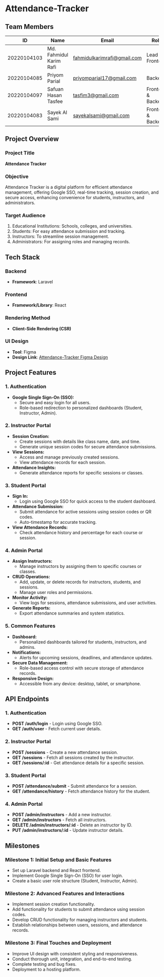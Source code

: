 # Attendance-Tracker

## Team Members

| **ID**       | **Name**                 | **Email**                          | **Role**            |
|--------------|--------------------------|------------------------------------|---------------------|
| 20220104103  | Md. Fahmidul Karim Rafi  | fahmidulkarimrafi@gmail.com        | Lead & Frontend     |
| 20220104085  | Priyom Parial            | priyomparial17@gmail.com           | Backend             |
| 20220104097  | Safuan Hasan Tasfee      | tasfim3@gmail.com                  | Frontend & Backend  |
| 20220104083  | Sayek Al Sami            | sayekalsami@gmail.com              | Frontend & Backend  |


## Project Overview

### Project Title
**Attendance Tracker**

### Objective
Attendance Tracker is a digital platform for efficient attendance management, offering Google SSO, real-time tracking, session creation, and secure access, enhancing convenience for students, instructors, and administrators.

### Target Audience
1. Educational Institutions: Schools, colleges, and universities.
2. Students: For easy attendance submission and tracking.
3. Instructors: To streamline session management.
4. Administrators: For assigning roles and managing records.

## Tech Stack

### Backend
- **Framework**: Laravel

### Frontend
- **Framework/Library**: React 

### Rendering Method
- **Client-Side Rendering (CSR)**

### **UI Design**
- **Tool**: Figma  
- **Design Link**:  [Attendance-Tracker Figma Design](https://www.figma.com/design/05CX2gudiR30qwBdfJXfq7/Attendance-Tracker?m=auto&t=bsUZOJtBuLsjncY4-6)


## Project Features

### **1. Authentication**
- **Google Single Sign-On (SSO):**
  - Secure and easy login for all users.
  - Role-based redirection to personalized dashboards (Student, Instructor, Admin).

### **2. Instructor Portal**
- **Session Creation:**
  - Create sessions with details like class name, date, and time.
  - Generate unique session codes for secure attendance submissions.
- **View Sessions:**
  - Access and manage previously created sessions.
  - View attendance records for each session.
- **Attendance Insights:**
  - Generate attendance reports for specific sessions or classes.

### **3. Student Portal**
- **Sign In:**
  - Login using Google SSO for quick access to the student dashboard.
- **Attendance Submission:**
  - Submit attendance for active sessions using session codes or QR codes.
  - Auto-timestamp for accurate tracking.
- **View Attendance Records:**
  - Check attendance history and percentage for each course or session.

### **4. Admin Portal**
- **Assign Instructors:**
  - Manage instructors by assigning them to specific courses or classes.
- **CRUD Operations:**
  - Add, update, or delete records for instructors, students, and sessions.
  - Manage user roles and permissions.
- **Monitor Activity:**
  - View logs for sessions, attendance submissions, and user activities.
- **Generate Reports:**
  - Export attendance summaries and system statistics.

### **5. Common Features**
- **Dashboard:**
  - Personalized dashboards tailored for students, instructors, and admins.
- **Notifications:**
  - Alerts for upcoming sessions, deadlines, and attendance updates.
- **Secure Data Management:**
  - Role-based access control with secure storage of attendance records.
- **Responsive Design:**
  - Accessible from any device: desktop, tablet, or smartphone.

## API Endpoints

### **1. Authentication**
- **POST /auth/login** - Login using Google SSO.  
- **GET /auth/user** - Fetch current user details.

### **2. Instructor Portal**
- **POST /sessions** - Create a new attendance session.  
- **GET /sessions** - Fetch all sessions created by the instructor.  
- **GET /sessions/:id** - Get attendance details for a specific session.

### **3. Student Portal**
- **POST /attendance/submit** - Submit attendance for a session.  
- **GET /attendance/history** - Fetch attendance history for the student.

### **4. Admin Portal**
- **POST /admin/instructors** - Add a new instructor.  
- **GET /admin/instructors** - Fetch all instructors.  
- **DELETE /admin/instructors/:id** - Delete an instructor by ID.  
- **PUT /admin/instructors/:id** - Update instructor details.


## Milestones

### Milestone 1: Initial Setup and Basic Features
- Set up Laravel backend and React frontend.
- Implement Google Single Sign-On (SSO) for user login.
- Create a basic user role structure (Student, Instructor, Admin).

### Milestone 2: Advanced Features and Interactions
- Implement session creation functionality.
- Add functionality for students to submit attendance using session codes.
- Develop CRUD functionality for managing instructors and students.
- Establish relationships between users, sessions, and attendance records.

### Milestone 3: Final Touches and Deployment
- Improve UI design with consistent styling and responsiveness.
- Conduct thorough unit, integration, and end-to-end testing.
- Complete testing and bug fixes.
- Deployment to a hosting platform.
